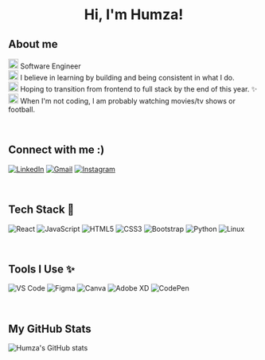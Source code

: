 
<h1 align="center">Hi, I'm Humza!</h1>

## About me
<img height="20" src="https://acegif.com/wp-content/uploads/2020/b72nv6/partyparrt-30.gif"> Software Engineer<br>
<img height="20" src="https://acegif.com/wp-content/uploads/2020/b72nv6/partyparrt-30.gif"> I believe in learning by building and being consistent in what I do. <br>
<img height="20" src="https://acegif.com/wp-content/uploads/2020/b72nv6/partyparrt-30.gif"> Hoping to transition from frontend to  full stack by the end of this year.  ✨<br>
<img height="20" src="https://acegif.com/wp-content/uploads/2020/b72nv6/partyparrt-30.gif"> When I'm not coding, I am probably watching movies/tv shows or football.  

<br>

## Connect with me :)

[<img alt="LinkedIn" src="https://img.shields.io/badge/Linkedin-0A66C2?style=for-the-badge&logo=linkedin&logoColor=white" />](https://www.linkedin.com/in/humza-haseeb-1104aa1a0/)
[<img alt="Gmail" src="https://img.shields.io/badge/Gmail-red?style=for-the-badge&logo=gmail&logoColor=white" />](hamzahaseeb5@gmail.com)
[<img alt="Instagram" src="https://img.shields.io/badge/instagram-C13584?style=for-the-badge&logo=instagram&logoColor=white" />](https://www.instagram.com/hamzahaseeb_/)


<br>

## Tech Stack 🚀
![React](https://img.shields.io/badge/react-%2320232a.svg?style=for-the-badge&logo=react&logoColor=%2361DAFB)
![JavaScript](https://img.shields.io/badge/javascript-%23323330.svg?style=for-the-badge&logo=javascript&logoColor=%23F7DF1E)
![HTML5](https://img.shields.io/badge/html5-%23E34F26.svg?style=for-the-badge&logo=html5&logoColor=white)
![CSS3](https://img.shields.io/badge/css3-%231572B6.svg?style=for-the-badge&logo=css3&logoColor=white)
![Bootstrap](https://img.shields.io/badge/bootstrap-%23563D7C.svg?style=for-the-badge&logo=bootstrap&logoColor=white)
![Python](https://img.shields.io/badge/python-3670A0?style=for-the-badge&logo=python&logoColor=ffdd54)
![Linux](https://img.shields.io/badge/Linux-FCC624?style=for-the-badge&logo=linux&logoColor=black)

<br>

## Tools I Use ✨

![VS Code](https://img.shields.io/badge/Visual%20Studio%20Code-0078d7.svg?style=for-the-badge&logo=visual-studio-code&logoColor=white)
![Figma](https://img.shields.io/badge/figma-%23F24E1E.svg?style=for-the-badge&logo=figma&logoColor=white)
![Canva](https://img.shields.io/badge/Canva-%2300C4CC.svg?style=for-the-badge&logo=Canva&logoColor=white)
![Adobe XD](https://img.shields.io/badge/Adobe%20XD-470137?style=for-the-badge&logo=Adobe%20XD&logoColor=#FF61F6)
![CodePen](https://img.shields.io/badge/CodePen-white?style=for-the-badge&logo=codepen&logoColor=black)


<br>

## My GitHub Stats
![Humza's GitHub stats](https://github-readme-stats.vercel.app/api?username=haseebhamza&theme=cobalt&show_icons=true)
